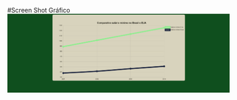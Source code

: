 #Screen Shot Gráfico
![imagem do grafico comparativo](https://github.com/LeoIannotta/SiteBandtec/blob/main/Site/screenshot/Screenshot_3.png)
